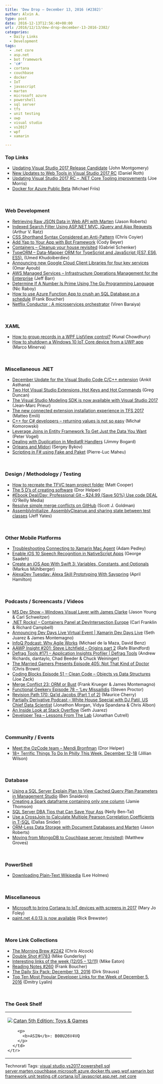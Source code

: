 ```yaml
---
title: 'Dew Drop – December 13, 2016 (#2382)'
author: Alvin A.
type: post
date: 2016-12-13T12:56:40+00:00
url: /2016/12/13/dew-drop-december-13-2016-2382/
categories:
  - Daily Links
  - Development
tags:
  - .net core
  - asp.net
  - bot framework
  - 'c#'
  - cortana
  - couchbase
  - docker
  - IoT
  - javascript
  - marten
  - microsoft azure
  - powershell
  - sql server
  - tfs
  - unit testing
  - uwp
  - visual studio
  - vs2017
  - wpf
  - xamarin

---
```

### <a name="top"></a>Top Links

  * <a href="https://blogs.msdn.microsoft.com/visualstudio/2016/12/12/updating-visual-studio-2017-release-candidate/" target="_blank">Updating Visual Studio 2017 Release Candidate</a> (John Montgomery)
  * <a href="https://blogs.msdn.microsoft.com/webdev/2016/12/12/new-updates-to-web-tools-in-visual-studio-2017-rc/" target="_blank">New Updates to Web Tools in Visual Studio 2017 RC</a> (Daniel Roth)
  * <a href="https://blogs.msdn.microsoft.com/dotnet/2016/12/12/updating-visual-studio-2017-rc-net-core-tooling-improvements/" target="_blank">Updating Visual Studio 2017 RC – .NET Core Tooling improvements</a> (Joe Morris)
  * <a href="https://blog.docker.com/2016/12/docker-azure-public-beta/" target="_blank">Docker for Azure Public Beta</a> (Michael Friis)

&nbsp;

### <a name="web"></a>Web Development

  * <a href="http://dontcodetired.com/blog/post/Retrieving-Raw-JSON-Data-in-Web-API-with-Marten" target="_blank">Retrieving Raw JSON Data in Web API with Marten</a> (Jason Roberts)
  * <a href="https://www.codeproject.com/Articles/1160787/Indexed-Search-Filter-Using-ASP-NET-MVC-jQuery-and" target="_blank">Indexed Search Filter Using ASP.NET MVC, jQuery and Ajax Requests</a> (Arthur V. Ratz)
  * <a href="http://csswizardry.com/2016/12/css-shorthand-syntax-considered-an-anti-pattern/" target="_blank">CSS Shorthand Syntax Considered an Anti-Pattern</a> (Chris Coyier)
  * <a href="https://blog.xamarin.com/add-yap-to-your-app-with-bot-framework/" target="_blank">Add Yap to Your App with Bot Framework</a> (Cody Beyer)
  * <a href="http://feedproxy.google.com/~r/LosTechies/~3/Y-0bqPp70Fs/" target="_blank">Containers – Cleanup your house revisited</a> (Gabriel Schenker)
  * <a href="https://github.com/typeorm/typeorm" target="_blank">TypeORM &#8211; Data-Mapper ORM for TypeScript and JavaScript (ES7, ES6, ES5).</a> (Umed Khudoiberdiev)
  * <a href="http://feedproxy.google.com/~r/ClPlBl/~3/3R7AF1JyElA/announcing-new-google-cloud-client.html" target="_blank">Announcing new Google Cloud Client Libraries for four key services</a> (Omar Ayoub)
  * <a href="http://feedproxy.google.com/~r/AmazonWebServicesBlog/~3/X736AzLDMmc/" target="_blank">AWS Managed Services – Infrastructure Operations Management for the Enterprise</a> (Jeff Barr)
  * <a href="https://www.thepolyglotdeveloper.com/2016/12/determine-number-prime-using-golang/" target="_blank">Determine If A Number Is Prime Using The Go Programming Language</a> (Nic Raboy)
  * <a href="http://www.frankysnotes.com/2016/12/how-to-use-azure-function-app-to-crush.html" target="_blank">How to use Azure Function App to crush an SQL Database on a schedule</a> (Frank Boucher)
  * <a href="http://techblog.netflix.com/2016/12/netflix-conductor-microservices.html" target="_blank">Netflix Conductor : A microservices orchestrator</a> (Viren Baraiya)

&nbsp;

### <a name="silverlight"></a>XAML

  * <a href="http://feedproxy.google.com/~r/kunal2383/~3/_DLIQ3yc0jM/group-records-in-wpf-listview.html" target="_blank">How to group records in a WPF ListView control?</a> (Kunal Chowdhury)
  * <a href="https://marcominerva.wordpress.com/2016/12/13/how-to-shutdown-a-windows-10-iot-core-device-from-a-uwp-app/" target="_blank">How to shutdown a Windows 10 IoT Core device from a UWP app</a> (Marco Minerva)

&nbsp;

### <a name="dotnet"></a>Miscellaneous .NET

  * <a href="https://blogs.msdn.microsoft.com/vcblog/2016/12/12/december-update-for-the-visual-studio-code-cc-extension/" target="_blank">December Update for the Visual Studio Code C/C++ extension</a> (Ankit Asthana)
  * <a href="https://channel9.msdn.com/coding4fun/blog/Two-Hot-Visual-Studio-Extensions-Hot-Keys-and-Hot-Commands?WT.mc_id=DX_MVP4025064" target="_blank">Two Hot Visual Studio Extensions, Hot Keys and Hot Commands</a> (Greg Duncan)
  * <a href="https://blogs.msdn.microsoft.com/visualstudioalm/2016/12/12/the-visual-studio-modeling-sdk-is-now-available-with-visual-studio-2017/" target="_blank">The Visual Studio Modeling SDK is now available with Visual Studio 2017</a> (Jean-Marc Prieur)
  * <a href="http://feedproxy.google.com/~r/MattsAlmSpace/~3/PSDoGKTMWhI/the-new-connected-extension.html" target="_blank">The new connected extension installation experience in TFS 2017</a> (Matteo Emili)
  * <a href="http://feedproxy.google.com/~r/BlogMichalaKomorowskiego/~3/coDiQan2XQ8/c-for-c-developers-returning-values-is.html" target="_blank">C++ for C# developers &#8211; returning values is not so easy</a> (Michał Komorowski)
  * <a href="https://visualstudiomagazine.com/articles/2016/12/12/joins-entity-framework.aspx" target="_blank">Leverage Joins in Entity Framework To Get Just the Data You Want</a> (Peter Vogel)
  * <a href="http://feedproxy.google.com/~r/LosTechies/~3/BLF0xqnhp8o/" target="_blank">Dealing with Duplication in MediatR Handlers</a> (Jimmy Bogard)
  * <a href="https://blogs.msdn.microsoft.com/orleans/2016/12/11/orleans-and-midori/" target="_blank">Orleans and Midori</a> (Sergey Bykov)
  * <a href="http://www.infoq.com/news/2016/12/fsharp-scripting-fake-paket?utm_campaign=infoq_content&utm_source=infoq&utm_medium=feed&utm_term=global" target="_blank">Scripting in F# using Fake and Paket</a> (Pierre-Luc Maheu)

&nbsp;

### <a name="design"></a>Design / Methodology / Testing

  * <a href="https://blogs.msdn.microsoft.com/visualstudioalm/2016/12/12/how-to-recreate-the-tfvc-team-project-folder/" target="_blank">How to recreate the TFVC team project folder</a> (Matt Cooper)
  * <a href="http://feedproxy.google.com/~r/HelperCode/~3/-z6CrfSa_MQ/the-5-ds-of-creating-software.html" target="_blank">The 5 D’s of creating software</a> (Dror Helper)
  * <a href="http://feedproxy.google.com/~r/oreilly/news/~3/fo9w6cfSOJU/9781119284970.do" target="_blank">#Ebook Deal/Day: Professional Git &#8211; $24.99 (Save 50%) Use code DEAL</a> (O&#8217;Reilly Media)
  * <a href="https://github.com/blog/2293-resolve-simple-merge-conflicts-on-github" target="_blank">Resolve simple merge conflicts on GitHub</a> (Scott J. Goldman)
  * <a href="http://feedproxy.google.com/~r/SomewhatAbstract/~3/S2s8YYr9ld0/" target="_blank">AssemblyInitialize, AssemblyCleanup and sharing state between test classes</a> (Jeff Yates)

&nbsp;

### <a name="mobile"></a>Other Mobile Platforms

  * <a href="https://xamarinhelp.com/troubleshooting-connecting-xamarin-mac-agent/" target="_blank">Troubleshooting Connecting to Xamarin Mac Agent</a> (Adam Pedley)
  * <a href="https://blog.falafel.com/enable-ios-10-speech-recognition-nativescript-apps/" target="_blank">Enable iOS 10 Speech Recognition in NativeScript Apps</a> (George Saadeh)
  * <a href="https://code.tutsplus.com/tutorials/create-an-ios-app-with-swift-3-variables-constants-and-optionals--cms-27778" target="_blank">Create an iOS App With Swift 3: Variables, Constants, and Optionals</a> (Markus Mühlberger)
  * <a href="http://lovemyecho.com/2016/12/12/alexadev-tuesday-alexa-skill-prototyping-with-sayspring/" target="_blank">AlexaDev Tuesday: Alexa Skill Prototyping With Sayspring</a> (April Hamilton)

&nbsp;

### <a name="podcasts"></a>Podcasts / Screencasts / Videos

  * <a href="http://msdevshow.com/2016/12/windows-visual-layer-with-james-clarke/" target="_blank">MS Dev Show &#8211; Windows Visual Layer with James Clarke</a> (Jason Young & Carl Schweitzer)
  * <a href="http://www.dotnetrocks.com/default.aspx?ShowNum=1386" target="_blank">.NET Rocks! &#8211; Containers Panel at DevIntersection Europe</a> (Carl Franklin & Richard Campbell)
  * <a href="https://channel9.msdn.com/Events/Xamarin/Xamarin-Dev-Days-Live/Announcing-Dev-Days-Live-Virtual-Event?WT.mc_id=DX_MVP4025064" target="_blank">Announcing Dev Days Live Virtual Event | Xamarin Dev Days Live</a> (Seth Juarez & James Montemagno)
  * <a href="http://www.infoq.com/podcasts/why-agile-works?utm_campaign=infoq_content&utm_source=infoq&utm_medium=feed&utm_term=global" target="_blank">InfoQ Podcast: Why Agile Works</a> (Michael de la Maza, David Benz)
  * <a href="http://allaboutwindowsphone.com/media/item/21897_AAWP_Insight_200_Steve_Litchfi.php" target="_blank">AAWP Insight #201: Steve Litchfield &#8211; Origins part 2</a> (Rafe Blandford)
  * <a href="https://channel9.msdn.com/Shows/Defrag-Tools/Defrag-Tools-171-Application-Insights-Profiler?WT.mc_id=DX_MVP4025064" target="_blank">Defrag Tools #171 &#8211; Application Insights Profiler | Defrag Tools</a> (Andrew Richards, dantaylo, Chad Beeder & Chuck Weininger)
  * <a href="http://www.themarriedgamers.net/the-married-gamers-presents-episode-405-not-that-kind-of-doctor/" target="_blank">The Married Gamers Presents Episode 405: Not That Kind of Doctor</a> (Chris Brown)
  * <a href="http://www.codingblocks.net/podcast/objects-vs-data-structures/" target="_blank">Coding Blocks Episode 51 – Clean Code – Objects vs Data Structures</a> (Joe Zack)
  * <a href="http://www.mergeconflict.fm/episodes/54482-merge-conflict-23-orm-or-bust" target="_blank">Merge Conflict 23: ORM or Bust</a> (Frank Krueger & James Montemagno)
  * <a href="https://www.functionalgeekery.com/episode-78-ley-missailidis/" target="_blank">Functional Geekery Episode 78 – ‘Ley Missailidis</a> (Steven Proctor)
  * <a href="http://revisionpath.simplecast.fm/episodes/50432-170-qa-id-jacobs-part-1-of-2" target="_blank">Revision Path 170: Qa&#8217;id Jacobs (Part 1 of 2)</a> (Maurice Cherry)
  * <a href="http://feedproxy.google.com/~r/PartiallyDerivative/~3/_rq1MswClaY/dj-patil" target="_blank">Partially Derivative Podcast &#8211; White House Special with DJ Patil, US Chief Data Scientist</a> (Jonathon Morgan, Vidya Spandana & Chris Albon)
  * <a href="https://channel9.msdn.com/Blogs/Seth-Juarez/An-Inside-Look-at-Stack-Overflow?WT.mc_id=DX_MVP4025064" target="_blank">An Inside Look at Stack Overflow</a> (Seth Juarez)
  * <a href="http://feedproxy.google.com/~r/DeveloperTea/~3/7irhx3BYVPY/54941-lessons-from-the-lab" target="_blank">Developer Tea &#8211; Lessons From The Lab</a> (Jonathan Cutrell)

&nbsp;

### <a name="events"></a>Community / Events

  * <a href="https://blog.oz-code.com/meet-the-team-mendi-bronfman/" target="_blank">Meet the OzCode team – Mendi Bronfman</a> (Dror Helper)
  * <a href="http://www.uwishunu.com/2016/12/18-terrific-things-philly-week-december-12-18/" target="_blank">18+ Terrific Things To Do In Philly This Week, December 12-18</a> (Jillian Wilson)

&nbsp;

### <a name="sql"></a>Database

  * <a href="http://feedproxy.google.com/~r/MSSQLTips-LatestSqlServerTips/~3/mUylfb5GRAE/tip.asp" target="_blank">Using a SQL Server Explain Plan to View Cached Query Plan Parameters in Management Studio</a> (Ben Snaidero)
  * <a href="http://feedproxy.google.com/~r/jamiet/~3/VQPyq8QkxLE/creating-a-spark-dataframe-containing-only-one-column.aspx" target="_blank">Creating a Spark dataframe containing only one column</a> (Jamie Thomson)
  * <a href="http://www.madeiradata.com/sql-server-dba-tips-can-save-ass/" target="_blank">SQL Server DBA Tips that Can Save Your Ass</a> (Nelly Ben-Tal)
  * <a href="http://feedproxy.google.com/~r/MSSQLTips-LatestSqlServerTips/~3/uXrEcZPVJQg/tip.asp" target="_blank">Use a CrossJoin to Calculate Multiple Pearson Correlation Coefficients in T-SQL</a> (Dallas Snider)
  * <a href="https://visualstudiomagazine.com/articles/2016/12/01/ormless-data-storage.aspx" target="_blank">ORM-Less Data Storage with Document Databases and Marten</a> (Jason Roberts)
  * <a href="http://blog.couchbase.com/2016/december/moving-from-mongodb-to-couchbase-server-revisited" target="_blank">Moving from MongoDB to Couchbase server (revisited)</a> (Matthew Groves)

&nbsp;

### <a name="ps"></a>PowerShell

  * <a href="http://www.leeholmes.com/blog/2016/12/12/downloading-plain-text-wikipedia/" target="_blank">Downloading Plain-Text Wikipedia</a> (Lee Holmes)

&nbsp;

### <a name="misc"></a>Miscellaneous

  * <a href="http://www.zdnet.com/article/microsoft-to-bring-cortana-to-iot-devices-with-screens-in-2017/#ftag=RSSbaffb68" target="_blank">Microsoft to bring Cortana to IoT devices with screens in 2017</a> (Mary Jo Foley)
  * <a href="https://blog.getpaint.net/2016/12/12/paint-net-4-0-13-is-now-available/" target="_blank">paint.net 4.0.13 is now available</a> (Rick Brewster)

&nbsp;

### <a name="links"></a>More Link Collections

  * <a href="http://feedproxy.google.com/~r/ReflectivePerspective/~3/PvdjzD-1Rz4/" target="_blank">The Morning Brew #2242</a> (Chris Alcock)
  * <a href="http://afreshcup.com/home/2016/12/13/double-shot-1783.html" target="_blank">Double Shot #1783</a> (Mike Gunderloy)
  * <a href="https://samestuffdifferentday.com/2016/12/12/interesting-links-of-the-week-1205-1211/" target="_blank">Interesting links of the week (12/05 – 12/11)</a> (Mike Eaton)
  * <a href="http://www.frankysnotes.com/2016/12/reading-notes-260.html" target="_blank">Reading Notes #260</a> (Frank Boucher)
  * <a href="http://dirkstrauss.com/ensure-https-enabled/" target="_blank">The Daily Six Pack: December 13, 2016</a> (Dirk Strauss)
  * <a href="http://www.lyalin.com/2016/12/12/top-ten-most-popular-developer-links-for-the-week-of-december-5-2016/" target="_blank">Top Ten Most Popular Developer Links for the Week of December 5, 2016</a> (Dmitry Lyalin)

&nbsp;

### <a name="shelf"></a>The Geek Shelf

<div id="scid:7dc1bd33-94bd-46fd-a20b-0131235bcd47:75418991-8599-4368-a98d-76ca86901257" class="wlWriterEditableSmartContent" style="float: none; padding-bottom: 0px; padding-top: 0px; padding-left: 0px; margin: 0px; display: inline; padding-right: 0px">
  <table cellspacing="0" cellpadding="2" width="400" border="0" unselectable="on">
    <tr>
      <td valign="top" width="400">
        <p>
          <a title="Catan 5th Edition: Toys & Games" href="http://www.amazon.com/exec/obidos/ASIN/B00U26V4VQ/amavin-20"><img data-recalc-dims="1" decoding="async" src="https://i0.wp.com/images.amazon.com/images/P/B00U26V4VQ.01.MZZZZZZZ.jpg?w=660" border="0" align="left" style="float:left" />Catan 5th Edition: Toys & Games</a>
        </p>
        
        <p>
          <b>ASIN</b>: B00U26V4VQ
        </p>
      </td>
    </tr>
  </table>
</div>

<div id="scid:77ECF5F8-D252-44F5-B4EB-D463C5396A79:38aeb4d9-9232-4f33-88ff-8982ac1c4b83" class="wlWriterEditableSmartContent" style="float: none; padding-bottom: 0px; padding-top: 0px; padding-left: 0px; margin: 0px; display: inline; padding-right: 0px">
  Technorati Tags: <a href="http://technorati.com/tags/visual+studio" rel="tag">visual studio</a>,<a href="http://technorati.com/tags/vs2017" rel="tag">vs2017</a>,<a href="http://technorati.com/tags/powershell" rel="tag">powershell</a>,<a href="http://technorati.com/tags/sql+server" rel="tag">sql server</a>,<a href="http://technorati.com/tags/marten" rel="tag">marten</a>,<a href="http://technorati.com/tags/couchbase" rel="tag">couchbase</a>,<a href="http://technorati.com/tags/microsoft+azure" rel="tag">microsoft azure</a>,<a href="http://technorati.com/tags/docker" rel="tag">docker</a>,<a href="http://technorati.com/tags/tfs" rel="tag">tfs</a>,<a href="http://technorati.com/tags/uwp" rel="tag">uwp</a>,<a href="http://technorati.com/tags/wpf" rel="tag">wpf</a>,<a href="http://technorati.com/tags/xamarin" rel="tag">xamarin</a>,<a href="http://technorati.com/tags/bot+framework" rel="tag">bot framework</a>,<a href="http://technorati.com/tags/unit+testing" rel="tag">unit testing</a>,<a href="http://technorati.com/tags/c%23" rel="tag">c#</a>,<a href="http://technorati.com/tags/cortana" rel="tag">cortana</a>,<a href="http://technorati.com/tags/IoT" rel="tag">IoT</a>,<a href="http://technorati.com/tags/javascript" rel="tag">javascript</a>,<a href="http://technorati.com/tags/asp.net" rel="tag">asp.net</a>,<a href="http://technorati.com/tags/.net+core" rel="tag">.net core</a>
</div>